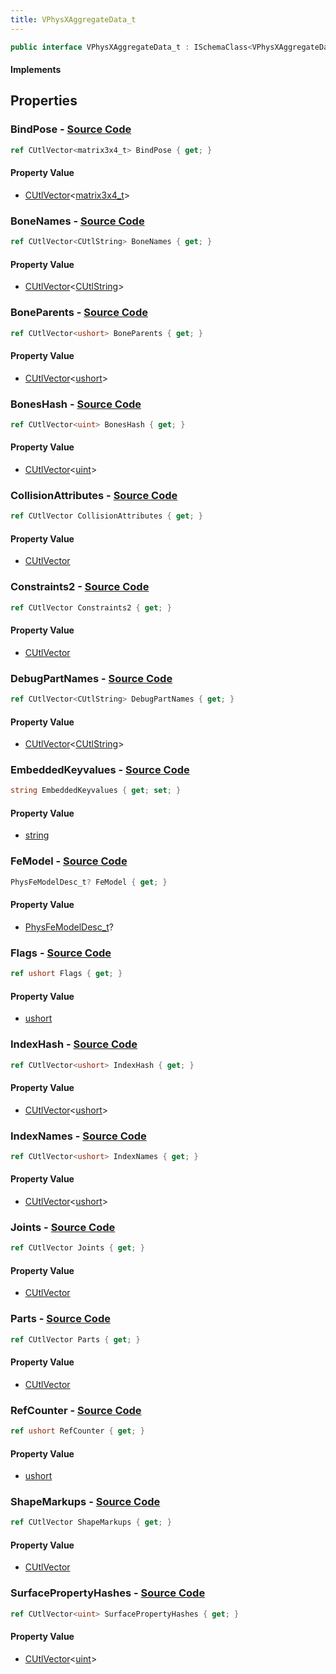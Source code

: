 ```yaml
---
title: VPhysXAggregateData_t
---
```


```csharp
public interface VPhysXAggregateData_t : ISchemaClass<VPhysXAggregateData_t>, ISchemaField, ISchemaClass, INativeHandle
```

#### Implements

## Properties

### **BindPose** - [Source Code](https://github.com/swiftly-solution/swiftlys2/blob/main/managed/src/SwiftlyS2.Generated/Schemas/Interfaces/VPhysXAggregateData_t.cs#L28)

```csharp
ref CUtlVector<matrix3x4_t> BindPose { get; }
```

#### Property Value

- [CUtlVector](/docs/api/-1)<[matrix3x4_t](/docs/api/shared/natives/matrix3x4_t)>

### **BoneNames** - [Source Code](https://github.com/swiftly-solution/swiftlys2/blob/main/managed/src/SwiftlyS2.Generated/Schemas/Interfaces/VPhysXAggregateData_t.cs#L22)

```csharp
ref CUtlVector<CUtlString> BoneNames { get; }
```

#### Property Value

- [CUtlVector](/docs/api/-1)<[CUtlString](/docs/api/shared/natives/cutlstring)>

### **BoneParents** - [Source Code](https://github.com/swiftly-solution/swiftlys2/blob/main/managed/src/SwiftlyS2.Generated/Schemas/Interfaces/VPhysXAggregateData_t.cs#L44)

```csharp
ref CUtlVector<ushort> BoneParents { get; }
```

#### Property Value

- [CUtlVector](/docs/api/-1)<[ushort](https://learn.microsoft.com/dotnet/api/system.uint16)>

### **BonesHash** - [Source Code](https://github.com/swiftly-solution/swiftlys2/blob/main/managed/src/SwiftlyS2.Generated/Schemas/Interfaces/VPhysXAggregateData_t.cs#L20)

```csharp
ref CUtlVector<uint> BonesHash { get; }
```

#### Property Value

- [CUtlVector](/docs/api/-1)<[uint](https://learn.microsoft.com/dotnet/api/system.uint32)>

### **CollisionAttributes** - [Source Code](https://github.com/swiftly-solution/swiftlys2/blob/main/managed/src/SwiftlyS2.Generated/Schemas/Interfaces/VPhysXAggregateData_t.cs#L49)

```csharp
ref CUtlVector CollisionAttributes { get; }
```

#### Property Value

- [CUtlVector](/docs/api/)

### **Constraints2** - [Source Code](https://github.com/swiftly-solution/swiftlys2/blob/main/managed/src/SwiftlyS2.Generated/Schemas/Interfaces/VPhysXAggregateData_t.cs#L37)

```csharp
ref CUtlVector Constraints2 { get; }
```

#### Property Value

- [CUtlVector](/docs/api/)

### **DebugPartNames** - [Source Code](https://github.com/swiftly-solution/swiftlys2/blob/main/managed/src/SwiftlyS2.Generated/Schemas/Interfaces/VPhysXAggregateData_t.cs#L51)

```csharp
ref CUtlVector<CUtlString> DebugPartNames { get; }
```

#### Property Value

- [CUtlVector](/docs/api/-1)<[CUtlString](/docs/api/shared/natives/cutlstring)>

### **EmbeddedKeyvalues** - [Source Code](https://github.com/swiftly-solution/swiftlys2/blob/main/managed/src/SwiftlyS2.Generated/Schemas/Interfaces/VPhysXAggregateData_t.cs#L53)

```csharp
string EmbeddedKeyvalues { get; set; }
```

#### Property Value

- [string](https://learn.microsoft.com/dotnet/api/system.string)

### **FeModel** - [Source Code](https://github.com/swiftly-solution/swiftlys2/blob/main/managed/src/SwiftlyS2.Generated/Schemas/Interfaces/VPhysXAggregateData_t.cs#L42)

```csharp
PhysFeModelDesc_t? FeModel { get; }
```

#### Property Value

- [PhysFeModelDesc_t](/docs/api/shared/schemadefinitions/physfemodeldesc_t)?

### **Flags** - [Source Code](https://github.com/swiftly-solution/swiftlys2/blob/main/managed/src/SwiftlyS2.Generated/Schemas/Interfaces/VPhysXAggregateData_t.cs#L16)

```csharp
ref ushort Flags { get; }
```

#### Property Value

- [ushort](https://learn.microsoft.com/dotnet/api/system.uint16)

### **IndexHash** - [Source Code](https://github.com/swiftly-solution/swiftlys2/blob/main/managed/src/SwiftlyS2.Generated/Schemas/Interfaces/VPhysXAggregateData_t.cs#L26)

```csharp
ref CUtlVector<ushort> IndexHash { get; }
```

#### Property Value

- [CUtlVector](/docs/api/-1)<[ushort](https://learn.microsoft.com/dotnet/api/system.uint16)>

### **IndexNames** - [Source Code](https://github.com/swiftly-solution/swiftlys2/blob/main/managed/src/SwiftlyS2.Generated/Schemas/Interfaces/VPhysXAggregateData_t.cs#L24)

```csharp
ref CUtlVector<ushort> IndexNames { get; }
```

#### Property Value

- [CUtlVector](/docs/api/-1)<[ushort](https://learn.microsoft.com/dotnet/api/system.uint16)>

### **Joints** - [Source Code](https://github.com/swiftly-solution/swiftlys2/blob/main/managed/src/SwiftlyS2.Generated/Schemas/Interfaces/VPhysXAggregateData_t.cs#L40)

```csharp
ref CUtlVector Joints { get; }
```

#### Property Value

- [CUtlVector](/docs/api/)

### **Parts** - [Source Code](https://github.com/swiftly-solution/swiftlys2/blob/main/managed/src/SwiftlyS2.Generated/Schemas/Interfaces/VPhysXAggregateData_t.cs#L31)

```csharp
ref CUtlVector Parts { get; }
```

#### Property Value

- [CUtlVector](/docs/api/)

### **RefCounter** - [Source Code](https://github.com/swiftly-solution/swiftlys2/blob/main/managed/src/SwiftlyS2.Generated/Schemas/Interfaces/VPhysXAggregateData_t.cs#L18)

```csharp
ref ushort RefCounter { get; }
```

#### Property Value

- [ushort](https://learn.microsoft.com/dotnet/api/system.uint16)

### **ShapeMarkups** - [Source Code](https://github.com/swiftly-solution/swiftlys2/blob/main/managed/src/SwiftlyS2.Generated/Schemas/Interfaces/VPhysXAggregateData_t.cs#L34)

```csharp
ref CUtlVector ShapeMarkups { get; }
```

#### Property Value

- [CUtlVector](/docs/api/)

### **SurfacePropertyHashes** - [Source Code](https://github.com/swiftly-solution/swiftlys2/blob/main/managed/src/SwiftlyS2.Generated/Schemas/Interfaces/VPhysXAggregateData_t.cs#L46)

```csharp
ref CUtlVector<uint> SurfacePropertyHashes { get; }
```

#### Property Value

- [CUtlVector](/docs/api/-1)<[uint](https://learn.microsoft.com/dotnet/api/system.uint32)>

